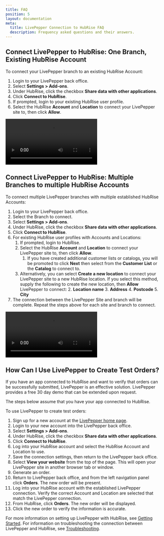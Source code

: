 ```yaml
---
title: FAQ
position: 5
layout: documentation
meta:
  title: LivePepper Connection to HubRise FAQ
  description: Frequency asked questions and their answers.
---
```


## Connect LivePepper to HubRise: One Branch, Existing HubRise Account

To connect your LivePepper branch to an existing HubRise Account:

1. Login to your LivePepper back office.
2. Select **Settings > Add-ons**.
3. Under HubRise, click the checkbox **Share data with other applications**.
4. Click **Connect to HubRise**.
5. If prompted, login to your existing HubRise user profile.
6. Select the HubRise **Account** and **Location** to connect your LivePepper site to, then click **Allow**.

![Connect to HubRise](../images/008-connect-hubrise.webm)

## Connect LivePepper to HubRise: Multiple Branches to multiple HubRise Accounts

To connect multiple LivePepper branches with multiple established HubRise Accounts:

1. Login to your LivePepper back office.
2. Select the Branch to connect.
3. Select **Settings > Add-ons**.
4. Under HubRise, click the checkbox **Share data with other applications**.
5. Click **Connect to HubRise**.
6. For existing HubRise user profiles with Accounts and Locations:
   1. If prompted, login to HubRise.
   2. Select the HubRise **Account** and **Location** to connect your LivePepper site to, then click **Allow**.
      1. If you have created additional customer lists or catalogs, you will be promoted to click **Next** then select from the **Customer List** or the **Catalog** to connect to.
   3. Alternatively, you can select **Create a new location** to connect your LivePepper site to a new HubRise location. If you select this method, supply the following to create the new location, then **Allow** LivePepper to connect:
      2. **Location name**
      3. **Address**
      4. **Postcode**
      5. **City**
7. The connection between the LivePepper Site and branch will be complete. Repeat the steps above for each site and branch to connect.

![Connect to HubRise with Multiple Sites](../images/021-connect-multiple-sites-hubrise.webm)

## How Can I Use LivePepper to Create Test Orders?

If you have an app connected to HubRise and want to verify that orders can be successfully submitted, LivePepper is an effective solution. LivePepper provides a free 30 day demo that can be extended upon request.

The steps below assume that you have your app connected to HubRise.

To use LivePepper to create test orders:

1. Sign up for a new account at the [LivePepper home page](https://www.livepepper.com/).
2. Login to your new account into the LivePepper back office.
3. Select **Settings > Add-ons**.
4. Under HubRise, click the checkbox **Share data with other applications**.
5. Click **Connect to HubRise**.
6. Log into your HubRise account and select the HubRise Account and Location to use.
7. Save the connection settings, then return to the LivePepper back office.
8. Select **View your website** from the top of the page. This will open your LivePepper site in another browser tab or window.
9. Generate an order.
10. Return to LivePepper back office, and from the left navigation panel click **Orders**. The new order will be present.
11. Log into your HubRise account with the established LivePepper connection. Verify the correct Account and Location are selected that match the LivePepper connection.
12. From HubRise, click **Orders**. The new order will be displayed.
13. Click the new order to verify the information is accurate.

For more information on setting up LivePepper with HubRise, see [Getting Started](../gettingstarted). For information on troubleshooting the connection between LivePepper and HubRise, see [Troubleshooting](../troubleshooting).
